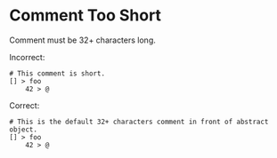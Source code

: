 # Comment Too Short

Comment must be 32+ characters long.

Incorrect:

```eo
# This comment is short.
[] > foo
    42 > @
```

Correct:

```eo
# This is the default 32+ characters comment in front of abstract object.
[] > foo
    42 > @
```
